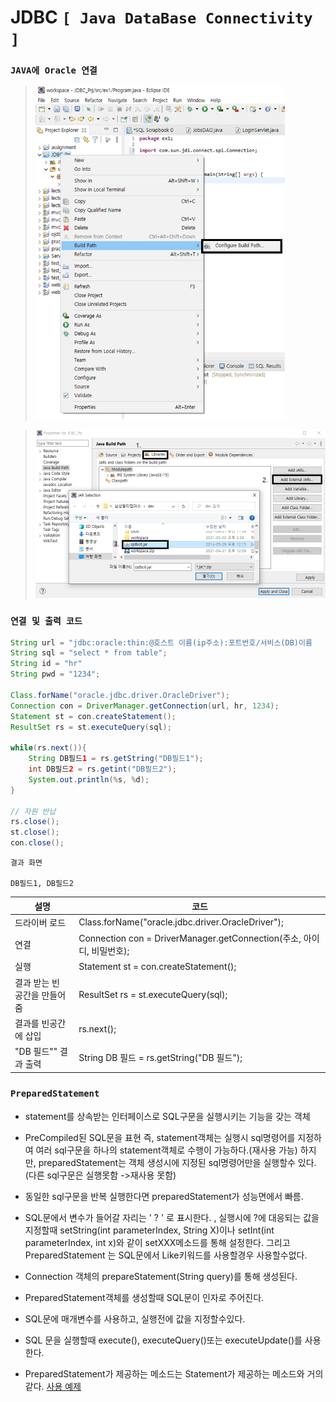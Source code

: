 # JDBC `[ Java DataBase Connectivity ]`

### **`JAVA에 Oracle 연결`**

> <img src="https://github.com/kcy97328/Multicampus/blob/main/JDBC/%EC%97%B0%EA%B2%B01.PNG" alt="연결1" style="zoom: 67%;" />	



> <img src="https://github.com/kcy97328/Multicampus/blob/main/JDBC/%EC%97%B0%EA%B2%B02.PNG" alt="연결2" style="zoom:67%;" />	


### **`연결 및 출력 코드`**
``` java
String url = "jdbc:oracle:thin:@호스트 이름(ip주소):포트번호/서비스(DB)이름
String sql = "select * from table";
String id = "hr"
String pwd = "1234";

Class.forName("oracle.jdbc.driver.OracleDriver");
Connection con = DriverManager.getConnection(url, hr, 1234);
Statement st = con.createStatement();
ResultSet rs = st.executeQuery(sql);

while(rs.next()){
    String DB필드1 = rs.getString("DB필드1");
    int DB필드2 = rs.getint("DB필드2");
	System.out.println(%s, %d);
}

// 자원 반납
rs.close();
st.close();
con.close();
```
```
결과 화면

DB필드1, DB필드2

```

|설명			     |				코드				  	  |
| ---------------------------- | --------------------------------------------------------------------|
| 드라이버 로드                 | Class.forName("oracle.jdbc.driver.OracleDriver");            	|
| 연결                         | Connection con = DriverManager.getConnection(주소, 아이디, 비밀번호); |
| 실행                         | Statement st = con.createStatement();                        	   |
| 결과 받는 빈 공간을 만들어줌   | ResultSet rs = st.executeQuery(sql);                         	   |
| 결과를 빈공간에 삽입           | rs.next();                                                   	      |
| "DB 필드"" 결과 출력          | String DB 필드 = rs.getString("DB 필드");                    	     |





### **`PreparedStatement`**

* statement를 상속받는 인터페이스로 SQL구문을 실행시키는 기능을 갖는 객체
* PreCompiled된 SQL문을 표현 즉, statement객체는 실행시 sql명령어를 지정하여 여러 sql구문을 하나의 statement객체로 수행이 가능하다.(재사용 가능)  하지만, preparedStatement는 객체 생성시에 지정된 sql명령어만을 실행할수 있다.  (다른 sql구문은 실행못함 ->재사용 못함)
* 동일한 sql구문을 반복 실행한다면 preparedStatement가 성능면에서 빠름.
* SQL문에서 변수가 들어갈 자리는 ' ? ' 로 표시한다. , 실행시에 ?에 대응되는 값을 지정할때 setString(int parameterIndex, String X)이나 setInt(int parameterIndex, int x)와 같이  setXXX메소드를 통해 설정한다.
그리고  PreparedStatement 는 SQL문에서 Like키워드를 사용할경우 사용할수없다.


* Connection 객체의 prepareStatement(String query)를 통해 생성된다.
* PreparedStatement객체를 생성할때 SQL문이 인자로 주어진다.
* SQL문에 매개변수를 사용하고, 실행전에 값을 지정할수있다.
* SQL 문을 실행할때 execute(), executeQuery()또는 executeUpdate()를 사용한다.
* PreparedStatement가 제공하는 메소드는 Statement가 제공하는 메소드와 거의 같다.
[사용 예제](https://github.com/kcy97328/Multicampus/blob/main/DB/DataBase.md)


